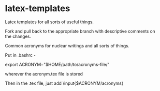 # latex-templates
Latex templates for all sorts of useful things. 

Fork and pull back to the appropriate branch with descriptive comments on the changes. 

Common acronyms for nuclear writings and all sorts of things. 

Put in .bashrc - 

export ACRONYM="$HOME/path/to/acronyms-file/"

wherever the acronym.tex file is stored

Then in the .tex file, just add \input{$ACRONYM/acronyms}
